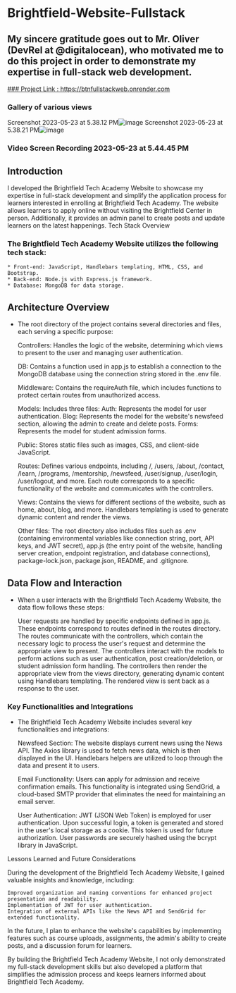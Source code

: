# Brightfield-Website-Fullstack
## My sincere gratitude goes out to Mr. Oliver (DevRel at @digitalocean), who motivated me to do this project in order to demonstrate my expertise in full-stack web development.

<ins>### Project Link : https://btnfullstackweb.onrender.com  <ins>
   ### Gallery of various views
Screenshot 2023-05-23 at 5.38.12 PM![image](https://github.com/CobbyElsonfx/Brightfield-Website-Fullstack/assets/109095646/dd40a360-27c3-4b7d-bf2d-20529b8a8d5f)
   Screenshot 2023-05-23 at 5.38.21 PM![image](https://github.com/CobbyElsonfx/Brightfield-Website-Fullstack/assets/109095646/ad777fa9-e11c-4bb4-81ff-e9b88efe6190)
   ### Video Screen Recording 2023-05-23 at 5.44.45 PM
   




## Introduction

I developed the Brightfield Tech Academy Website to showcase my expertise in full-stack development and simplify the application process for learners interested in enrolling at Brightfield Tech Academy. The website allows learners to apply online without visiting the Brightfield Center in person. Additionally, it provides an admin panel to create posts and update learners on the latest happenings.
Tech Stack Overview

### The Brightfield Tech Academy Website utilizes the following tech stack:

    * Front-end: JavaScript, Handlebars templating, HTML, CSS, and Bootstrap.
    * Back-end: Node.js with Express.js framework.
    * Database: MongoDB for data storage.

## Architecture Overview

* The root directory of the project contains several directories and files, each serving a specific purpose:

    Controllers: Handles the logic of the website, determining which views to present to the user and managing user authentication.

    DB: Contains a function used in app.js to establish a connection to the MongoDB database using the connection string stored in the .env file.

    Middleware: Contains the requireAuth file, which includes functions to protect certain routes from unauthorized access.

    Models: Includes three files:
        Auth: Represents the model for user authentication.
        Blog: Represents the model for the website's newsfeed section, allowing the admin to create and delete posts.
        Forms: Represents the model for student admission forms.

    Public: Stores static files such as images, CSS, and client-side JavaScript.

    Routes: Defines various endpoints, including /, /users, /about, /contact, /learn, /programs, /mentorship, /newsfeed, /user/signup, /user/login, /user/logout, and more. Each route corresponds to a specific functionality of the website and communicates with the controllers.

    Views: Contains the views for different sections of the website, such as home, about, blog, and more. Handlebars templating is used to generate dynamic content and render the views.

    Other files: The root directory also includes files such as .env (containing environmental variables like connection string, port, API keys, and JWT secret), app.js (the entry point of the website, handling server creation, endpoint registration, and database connections), package-lock.json, package.json, README, and .gitignore.

## Data Flow and Interaction

* When a user interacts with the Brightfield Tech Academy Website, the data flow follows these steps:

    User requests are handled by specific endpoints defined in app.js.
    These endpoints correspond to routes defined in the routes directory.
    The routes communicate with the controllers, which contain the necessary logic to process the user's request and determine the appropriate view to present.
    The controllers interact with the models to perform actions such as user authentication, post creation/deletion, or student admission form handling.
    The controllers then render the appropriate view from the views directory, generating dynamic content using Handlebars templating.
    The rendered view is sent back as a response to the user.

### Key Functionalities and Integrations

* The Brightfield Tech Academy Website includes several key functionalities and integrations:

    Newsfeed Section: The website displays current news using the News API. The Axios library is used to fetch news data, which is then displayed in the UI. Handlebars helpers are utilized to loop through the data and present it to users.

    Email Functionality: Users can apply for admission and receive confirmation emails. This functionality is integrated using SendGrid, a cloud-based SMTP provider that eliminates the need for maintaining an email server.

    User Authentication: JWT (JSON Web Token) is employed for user authentication. Upon successful login, a token is generated and stored in the user's local storage as a cookie. This token is used for future authorization. User passwords are securely hashed using the bcrypt library in JavaScript.

Lessons Learned and Future Considerations

During the development of the Brightfield Tech Academy Website, I gained valuable insights and knowledge, including:

    Improved organization and naming conventions for enhanced project presentation and readability.
    Implementation of JWT for user authentication.
    Integration of external APIs like the News API and SendGrid for extended functionality.

In the future, I plan to enhance the website's capabilities by implementing features such as course uploads, assignments, the admin's ability to create posts, and a discussion forum for learners.

By building the Brightfield Tech Academy Website, I not only demonstrated my full-stack development skills but also developed a platform that simplifies the admission process and keeps learners informed about Brightfield Tech Academy.
